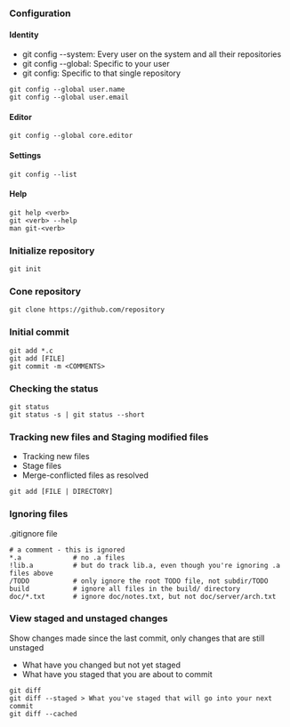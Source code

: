 ### Configuration

#### Identity

- git config --system: Every user on the system and all their repositories
- git config --global: Specific to your user
- git config: Specific to that single repository

```
git config --global user.name
git config --global user.email
```

#### Editor

```
git config --global core.editor
```

#### Settings

```
git config --list
```

#### Help

```
git help <verb>
git <verb> --help
man git-<verb>
```

### Initialize repository

```
git init
```

### Cone repository

```
git clone https://github.com/repository
```

### Initial commit

```
git add *.c
git add [FILE]
git commit -m <COMMENTS>
```

### Checking the status

```
git status
git status -s | git status --short
```

### Tracking new files and Staging modified files

- Tracking new files
- Stage files
- Merge-conflicted files as resolved

```
git add [FILE | DIRECTORY]
```

### Ignoring files

.gitignore file

```
# a comment - this is ignored
*.a             # no .a files
!lib.a          # but do track lib.a, even though you're ignoring .a files above
/TODO           # only ignore the root TODO file, not subdir/TODO
build           # ignore all files in the build/ directory
doc/*.txt       # ignore doc/notes.txt, but not doc/server/arch.txt
```

### View staged and unstaged changes

Show changes made since the last commit, only changes that are still unstaged

- What have you changed but not yet staged
- What have you staged that you are about to commit

```
git diff
git diff --staged > What you've staged that will go into your next commit
git diff --cached
```
